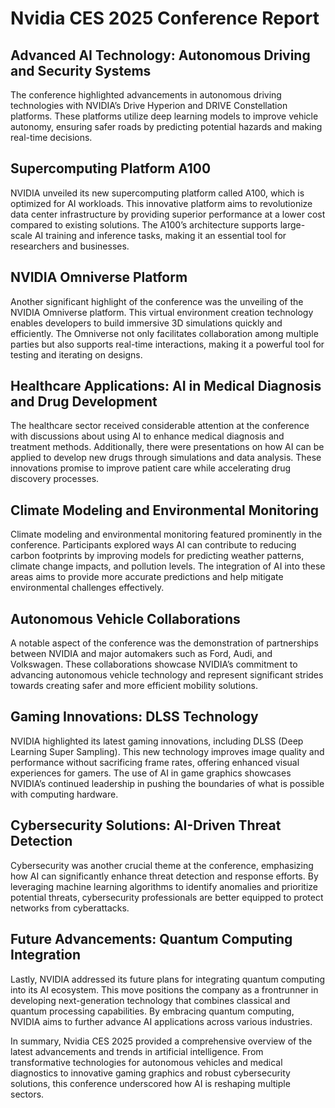# Nvidia CES 2025 Conference Report

## Advanced AI Technology: Autonomous Driving and Security Systems

The conference highlighted advancements in autonomous driving technologies with NVIDIA’s Drive Hyperion and DRIVE Constellation platforms. These platforms utilize deep learning models to improve vehicle autonomy, ensuring safer roads by predicting potential hazards and making real-time decisions.

## Supercomputing Platform A100

NVIDIA unveiled its new supercomputing platform called A100, which is optimized for AI workloads. This innovative platform aims to revolutionize data center infrastructure by providing superior performance at a lower cost compared to existing solutions. The A100’s architecture supports large-scale AI training and inference tasks, making it an essential tool for researchers and businesses.

## NVIDIA Omniverse Platform

Another significant highlight of the conference was the unveiling of the NVIDIA Omniverse platform. This virtual environment creation technology enables developers to build immersive 3D simulations quickly and efficiently. The Omniverse not only facilitates collaboration among multiple parties but also supports real-time interactions, making it a powerful tool for testing and iterating on designs.

## Healthcare Applications: AI in Medical Diagnosis and Drug Development

The healthcare sector received considerable attention at the conference with discussions about using AI to enhance medical diagnosis and treatment methods. Additionally, there were presentations on how AI can be applied to develop new drugs through simulations and data analysis. These innovations promise to improve patient care while accelerating drug discovery processes.

## Climate Modeling and Environmental Monitoring

Climate modeling and environmental monitoring featured prominently in the conference. Participants explored ways AI can contribute to reducing carbon footprints by improving models for predicting weather patterns, climate change impacts, and pollution levels. The integration of AI into these areas aims to provide more accurate predictions and help mitigate environmental challenges effectively.

## Autonomous Vehicle Collaborations

A notable aspect of the conference was the demonstration of partnerships between NVIDIA and major automakers such as Ford, Audi, and Volkswagen. These collaborations showcase NVIDIA’s commitment to advancing autonomous vehicle technology and represent significant strides towards creating safer and more efficient mobility solutions.

## Gaming Innovations: DLSS Technology

NVIDIA highlighted its latest gaming innovations, including DLSS (Deep Learning Super Sampling). This new technology improves image quality and performance without sacrificing frame rates, offering enhanced visual experiences for gamers. The use of AI in game graphics showcases NVIDIA’s continued leadership in pushing the boundaries of what is possible with computing hardware.

## Cybersecurity Solutions: AI-Driven Threat Detection

Cybersecurity was another crucial theme at the conference, emphasizing how AI can significantly enhance threat detection and response efforts. By leveraging machine learning algorithms to identify anomalies and prioritize potential threats, cybersecurity professionals are better equipped to protect networks from cyberattacks.

## Future Advancements: Quantum Computing Integration

Lastly, NVIDIA addressed its future plans for integrating quantum computing into its AI ecosystem. This move positions the company as a frontrunner in developing next-generation technology that combines classical and quantum processing capabilities. By embracing quantum computing, NVIDIA aims to further advance AI applications across various industries.

In summary, Nvidia CES 2025 provided a comprehensive overview of the latest advancements and trends in artificial intelligence. From transformative technologies for autonomous vehicles and medical diagnostics to innovative gaming graphics and robust cybersecurity solutions, this conference underscored how AI is reshaping multiple sectors.
